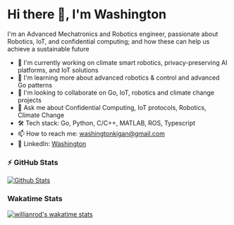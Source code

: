 # Hi there 👋, I'm Washington

I'm an Advanced Mechatronics and Robotics engineer, passionate about Robotics, IoT, and confidential computing; and how these can help us achieve a sustainable future

- 🔭 I'm currently working on climate smart robotics, privacy-preserving AI platforms, and IoT solutions
- 🌱 I'm learning more about advanced robotics & control and advanced Go patterns
- 👯 I'm looking to collaborate on Go, IoT, robotics and climate change projects
- 💬 Ask me about Confidential Computing, IoT protocols, Robotics, Climate Change
- 🛠️ Tech stack: Go, Python, C/C++, MATLAB, ROS, Typescript
- 📫 How to reach me: washingtonkigan@gmail.com
- 🔗 LinkedIn: [Washington](https://www.linkedin.com/in/WashingtonKK)

### ⚡ GitHub Stats

[![Github Stats](https://github-readme-stats.vercel.app/api?username=WashingtonKK&show_icons=true&hide_border=false&theme=radical)](https://github.com/anuraghazra/github-readme-stats)

### Wakatime Stats

[![willianrod's wakatime stats](https://github-readme-stats.vercel.app/api/wakatime?username=WashingtonKK&layout=compact&theme=radical)](https://github.com/anuraghazra/github-readme-stats)
